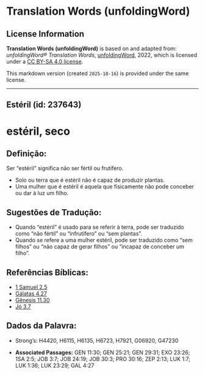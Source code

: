 # Translation Words (unfoldingWord)

## License Information

**Translation Words (unfoldingWord)** is based on and adapted from: _unfoldingWord® Translation Words_, [unfoldingWord](https://unfoldingword.org/utw), 2022, which is licensed under a [CC BY-SA 4.0 license](https://creativecommons.org/licenses/by-sa/4.0/legalcode.en).

This markdown version (created `2025-10-16`) is provided under the same license.



--------------------------------

## Estéril (id: 237643)

estéril, seco
=============

Definição:
----------

Ser “estéril” significa não ser fértil ou frutífero.

* Solo ou terra que é estéril não é capaz de produzir plantas.
* Uma mulher que é estéril é aquela que fisicamente não pode conceber ou dar à luz um filho.

Sugestões de Tradução:
----------------------

* Quando “estéril” é usado para se referir à terra, pode ser traduzido como “não fértil” ou “infrutífero” ou “sem plantas”.
* Quando se refere a uma mulher estéril, pode ser traduzido como “sem filhos” ou “não capaz de gerar filhos” ou “incapaz de conceber um filho”.

Referências Bíblicas:
---------------------

* [1 Samuel 2\.5](https://ref.ly/1Sam2:5)
* [Gálatas 4\.27](https://ref.ly/Gal4:27)
* [Gênesis 11\.30](https://ref.ly/Gen11:30)
* [Jó 3\.7](https://ref.ly/Job3:7)

Dados da Palavra:
-----------------

* Strong’s: H4420, H6115, H6135, H6723, H7921, G06920, G47230

* **Associated Passages:** GEN 11:30; GEN 25:21; GEN 29:31; EXO 23:26; 1SA 2:5; JOB 3:7; JOB 24:19; JOB 30:3; PRO 30:16; ZEP 2:13; LUK 1:7; LUK 1:36; LUK 23:29; GAL 4:27


